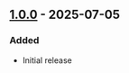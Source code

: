 ## [1.0.0](https://github.com/musaokankurtkaya/qradar-wse-automation) - 2025-07-05

### Added

- Initial release